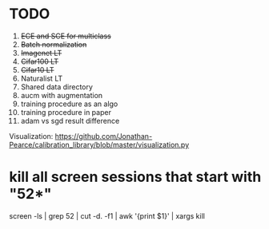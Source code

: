 # TODO
1. ~~ECE and SCE for multiclass~~
2. ~~Batch normalization~~ 
3. ~~Imagenet LT~~
4. ~~Cifar100 LT~~
5. ~~Cifar10 LT~~
6. Naturalist LT
7. Shared data directory
8. aucm with augmentation
9. training procedure as an algo
10. training procedure in paper
11. adam vs sgd result difference




Visualization:
https://github.com/Jonathan-Pearce/calibration_library/blob/master/visualization.py

# kill all screen sessions that start with "52*"
screen -ls | grep 52 | cut -d. -f1 | awk '{print $1}' | xargs kill
